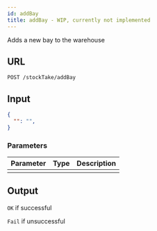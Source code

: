 ```yaml
---
id: addBay
title: addBay - WIP, currently not implemented
---
```


Adds a new bay to the warehouse
## URL
```http request
POST /stockTake/addBay
```

## Input
```json
{
  "": "",
}
```

### Parameters
| Parameter | Type | Description |
| --------- | :--: | :---------: |
||||

## Output
`OK` if successful

`Fail` if unsuccessful